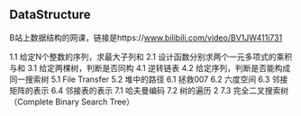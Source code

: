 ## DataStructure

B站上数据结构的网课，链接是https://www.bilibili.com/video/BV1JW411i731

1.1 给定N个整数的序列，求最大子列和
2.1 设计函数分别求两个一元多项式的乘积与和
3.1 给定两棵树，判断是否同构
4.1 逆转链表
4.2 给定序列，判断是否能构成同一搜索树
5.1 File Transfer
5.2 堆中的路径
6.1 拯救007
6.2 六度空间
6.3 邻接矩阵的表示
6.4 邻接表的表示
7.1 哈夫曼编码
7.2 树的遍历 2
7.3 完全二叉搜索树 （Complete Binary Search Tree）  